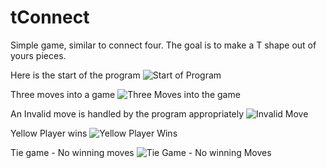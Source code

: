 # tConnect

Simple game, similar to connect four. The goal is to make a T shape out of yours pieces. 

Here is the start of the program
![Start of Program](http://i.imgur.com/ln9wyw9.png)

Three moves into a game
![Three Moves into the game](http://i.imgur.com/cQvhBp2.png)

An Invalid move is handled by the program appropriately
![Invalid Move](http://i.imgur.com/BGyHAre.png)

Yellow Player wins
![Yellow Player Wins](http://i.imgur.com/odG5piL.png)

Tie game - No winning moves
![Tie Game - No winning Moves](http://i.imgur.com/0MsOrTq.png)

